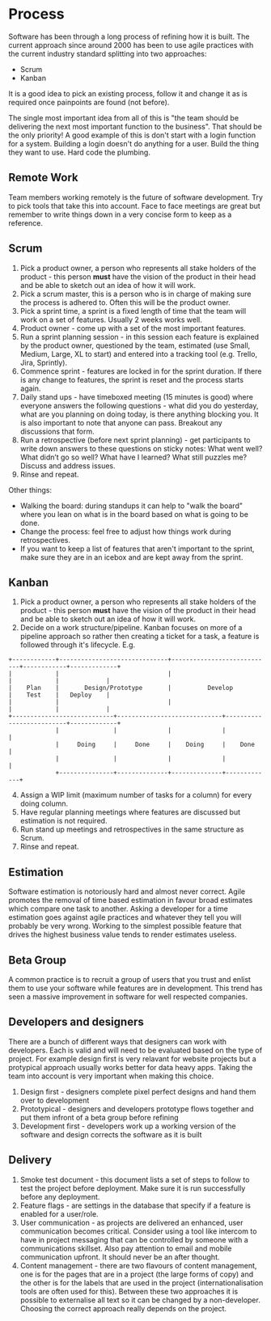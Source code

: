 # Process

Software has been through a long process of refining how it is built. The current approach since around 2000 has been to use agile practices with the current industry standard splitting into two approaches:

- Scrum
- Kanban

It is a good idea to pick an existing process, follow it and change it as is required once painpoints are found (not before).

The single most important idea from all of this is "the team should be delivering the next most important function to the business". That should be the only priority! A good example of this is don't start with a login function for a system. Building a login doesn't do anything for a user. Build the thing they want to use. Hard code the plumbing.

## Remote Work

Team members working remotely is the future of software development. Try to pick tools that take this into account. Face to face meetings are great but remember to write things down in a very concise form to keep as a reference.

## Scrum

1. Pick a product owner, a person who represents all stake holders of the product - this person **must** have the vision of the product in their head and be able to sketch out an idea of how it will work.
2. Pick a scrum master, this is a person who is in charge of making sure the process is adhered to. Often this will be the product owner.
3. Pick a sprint time, a sprint is a fixed length of time that the team will work on a set of features. Usually 2 weeks works well.
4. Product owner - come up with a set of the most important features.
5. Run a sprint planning session - in this session each feature is explained by the product owner, questioned by the team, estimated (use Small, Medium, Large, XL to start) and entered into a tracking tool (e.g. Trello, Jira, Sprintly).
6. Commence sprint - features are locked in for the sprint duration. If there is any change to features, the sprint is reset and the process starts again.
7. Daily stand ups - have timeboxed meeting (15 minutes is good) where everyone answers the following questions - what did you do yesterday, what are you planning on doing today, is there anything blocking you. It is also important to note that anyone can pass. Breakout any discussions that form.
8. Run a retrospective (before next sprint planning) - get participants to write down answers to these questions on sticky notes: What went well? What didn’t go so well? What have I learned? What still puzzles me? Discuss and address issues.
9. Rinse and repeat.

Other things:

- Walking the board: during standups it can help to "walk the board" where you lean on what is in the board based on what is going to be done.
- Change the process: feel free to adjust how things work during retrospectives.
- If you want to keep a list of features that aren't important to the sprint, make sure they are in an icebox and are kept away from the sprint.

## Kanban

1. Pick a product owner, a person who represents all stake holders of the product - this person **must** have the vision of the product in their head and be able to sketch out an idea of how it will work.
2. Decide on a work structure/pipeline. Kanban focuses on more of a pipeline approach so rather then creating a ticket for a task, a feature is followed through it's lifecycle. E.g. 

```
+------------+------------------------------+----------------------------+------------+-------------+
|            |                              |                            |            |             |
|    Plan    |       Design/Prototype       |          Develop           |    Test    |   Deploy    |
|            |                              |                            |            |             |
+----------------------------+-----------------------------+--------------------------+-------------+
             |               |              |              |             |
             |     Doing     |     Done     |    Doing     |    Done     |
             |               |              |              |             |
             +---------------+--------------+--------------+-------------+

```

4. Assign a WIP limit (maximum number of tasks for a column) for every doing column.
5. Have regular planning meetings where features are discussed but estimation is not required.
6. Run stand up meetings and retrospectives in the same structure as Scrum.
7. Rinse and repeat.

## Estimation

Software estimation is notoriously hard and almost never correct. Agile promotes the removal of time based estimation in favour broad estimates which compare one task to another. Asking a developer for a time estimation goes against agile practices and whatever they tell you will probably be very wrong. Working to the simplest possible feature that drives the highest business value tends to render estimates useless.

## Beta Group

A common practice is to recruit a group of users that you trust and enlist them to use your software while features are in development. This trend has seen a massive improvement in software for well respected companies.

## Developers and designers

There are a bunch of different ways that designers can work with developers. Each is valid and will need to be evaluated based on the type of project. For example design first is very relavant for website projects but a protypical approach usually works better for data heavy apps. Taking the team into account is very important when making this choice.

1. Design first - designers complete pixel perfect designs and hand them over to development
2. Prototypical - designers and developers prototype flows together and put them infront of a beta group before refining
3. Development first - developers work up a working version of the software and design corrects the software as it is built

## Delivery

1. Smoke test document - this document lists a set of steps to follow to test the project before deployment. Make sure it is run successfully before any deployment.
2. Feature flags - are settings in the database that specify if a feature is enabled for a user/role.
3. User communication - as projects are delivered an enhanced, user communication becomes critical. Consider using a tool like intercom to have in project messaging that can be controlled by someone with a communications skillset. Also pay attention to email and mobile communication upfront. It should never be an after thought.
4. Content management - there are two flavours of content management, one is for the pages that are in a project (the large forms of copy) and the other is for the labels that are used in the project (internationalisation tools are often used for this). Between these two approaches it is possible to externalise all text so it can be changed by a non-developer. Choosing the correct approach really depends on the project.
